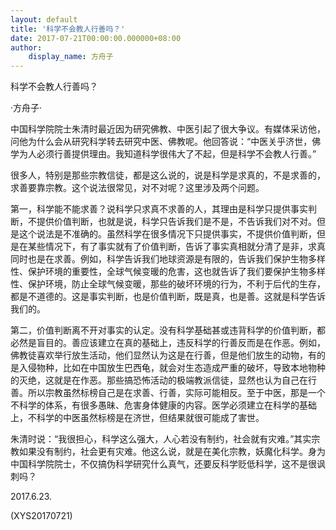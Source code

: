 ```yaml
---
layout: default
title: '科学不会教人行善吗？'
date: 2017-07-21T00:00:00.000000+08:00
author:
    display_name: 方舟子
---
```


科学不会教人行善吗？

·方舟子·

中国科学院院士朱清时最近因为研究佛教、中医引起了很大争议。有媒体采访他，问他为什么会从研究科学转去研究中医、佛教呢。他回答说：“中医关乎济世，佛学为人必须行善提供理由。我知道科学很伟大了不起，但是科学不会教人行善。”

很多人，特别是那些宗教信徒，都是这么说的，说是科学是求真的，不是求善的，求善要靠宗教。这个说法很常见，对不对呢？这里涉及两个问题。

第一，科学能不能求善？说科学只求真不求善的人，其理由是科学只提供事实判断，不提供价值判断，也就是说，科学只告诉我们是不是，不告诉我们对不对。但是这个说法是不准确的。虽然科学在很多情况下只提供事实，不提供价值判断，但是在某些情况下，有了事实就有了价值判断，告诉了事实真相就分清了是非，求真同时也是在求善。例如，科学告诉我们地球资源是有限的，告诉我们保护生物多样性、保护环境的重要性，全球气候变暖的危害，这也就告诉了我们要保护生物多样性、保护环境，防止全球气候变暖，那些的破坏环境的行为，不利于后代的生存，都是不道德的。这是事实判断，也是价值判断，既是真，也是善。这就是科学告诉我们的。

第二，价值判断离不开对事实的认定。没有科学基础甚或违背科学的价值判断，都必然是盲目的。善应该建立在真的基础上，违反科学的行善反而是在作恶。例如，佛教徒喜欢举行放生活动，他们显然认为这是在行善，但是他们放生的动物，有的是入侵物种，比如在中国放生巴西龟，就会对生态造成严重的破坏，导致本地物种的灭绝，这就是在作恶。那些搞恐怖活动的极端教派信徒，显然也认为自己在行善。所以宗教虽然标榜自己是在求善、行善，实际可能相反。至于中医，那是一个不科学的体系，有很多愚昧、危害身体健康的内容。医学必须建立在科学的基础上，不科学的中医虽然标榜是在济世，但结果就很可能成了害世。

朱清时说：“我很担心，科学这么强大，人心若没有制约，社会就有灾难。”其实宗教如果没有制约，社会更有灾难。他这么说，就是在美化宗教，妖魔化科学。身为中国科学院院士，不仅搞伪科学研究什么真气，还要反科学贬低科学，这不是很讽刺吗？

2017.6.23.

(XYS20170721)

